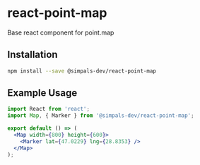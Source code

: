 # react-point-map

Base react component for point.map

## Installation

```bash
npm install --save @simpals-dev/react-point-map
```

## Example Usage

```jsx
import React from 'react';
import Map, { Marker } from '@simpals-dev/react-point-map';

export default () => (
  <Map width={800} height={600}>
    <Marker lat={47.0229} lng={28.8353} />
  </Map>
);
```
